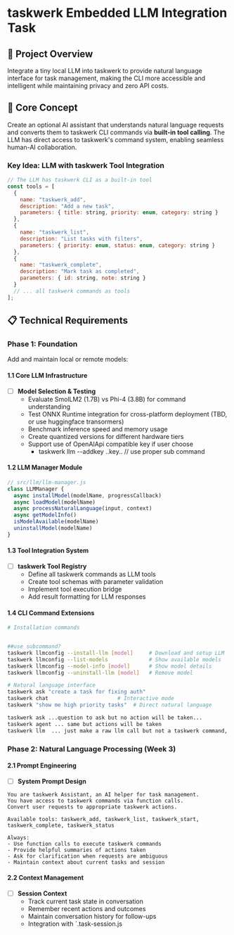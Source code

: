 # taskwerk Embedded LLM Integration Task

## 🎯 **Project Overview**

Integrate a tiny local LLM into taskwerk to provide natural language interface for task management, making the CLI more accessible and intelligent while maintaining privacy and zero API costs.

## 🚀 **Core Concept**

Create an optional AI assistant that understands natural language requests and converts them to taskwerk CLI commands via **built-in tool calling**. The LLM has direct access to taskwerk's command system, enabling seamless human-AI collaboration.


### **Key Idea: LLM with taskwerk Tool Integration**
```javascript
// The LLM has taskwerk CLI as a built-in tool
const tools = [
  {
    name: "taskwerk_add",
    description: "Add a new task",
    parameters: { title: string, priority: enum, category: string }
  },
  {
    name: "taskwerk_list", 
    description: "List tasks with filters",
    parameters: { priority: enum, status: enum, category: string }
  },
  {
    name: "taskwerk_complete",
    description: "Mark task as completed",
    parameters: { id: string, note: string }
  }
  // ... all taskwerk commands as tools
];
```

## 📋 **Technical Requirements**

### **Phase 1: Foundation**  
Add and maintain local or remote models:


#### **1.1 Core LLM Infrastructure**
- [ ] **Model Selection & Testing**
  - Evaluate SmolLM2 (1.7B) vs Phi-4 (3.8B) for command understanding
  - Test ONNX Runtime integration for cross-platform deployment (TBD, or use huggingface transormers)
  - Benchmark inference speed and memory usage
  - Create quantized versions for different hardware tiers
  - Support use of OpenAIApi compatible key if user choose
    - taskwerk llm --addkey  ..key..  // use proper sub command

#### **1.2 LLM Manager Module**
```javascript
// src/llm/llm-manager.js
class LLMManager {
  async installModel(modelName, progressCallback)
  async loadModel(modelName) 
  async processNaturalLanguage(input, context)
  async getModelInfo()
  isModelAvailable(modelName)
  uninstallModel(modelName)
}
```

#### **1.3 Tool Integration System**
- [ ] **taskwerk Tool Registry**
  - Define all taskwerk commands as LLM tools
  - Create tool schemas with parameter validation
  - Implement tool execution bridge
  - Add result formatting for LLM responses

#### **1.4 CLI Command Extensions**
```bash
# Installation commands


##use subcommand?
taskwerk llmconfig --install-llm [model]     # Download and setup LLM
taskwerk llmconfig --list-models             # Show available models
taskwerk llmconfig --model-info [model]      # Show model details
taskwerk llmconfig --uninstall-llm [model]   # Remove model

# Natural language interface
taskwerk ask "create a task for fixing auth"
taskwerk chat                      # Interactive mode
taskwerk "show me high priority tasks"  # Direct natural language

taskwerk ask ...question to ask but no action will be taken...
taskwerk agent ... same but actions will be taken
taskwerk llm  ... just make a raw llm call but not a taskwerk command, allows specifiable llm params at commandline

```

### **Phase 2: Natural Language Processing (Week 3)**

#### **2.1 Prompt Engineering**
- [ ] **System Prompt Design**
```
You are taskwerk Assistant, an AI helper for task management.
You have access to taskwerk commands via function calls.
Convert user requests to appropriate taskwerk actions.

Available tools: taskwerk_add, taskwerk_list, taskwerk_start, taskwerk_complete, taskwerk_status

Always:
- Use function calls to execute taskwerk commands
- Provide helpful summaries of actions taken
- Ask for clarification when requests are ambiguous
- Maintain context about current tasks and session
```

#### **2.2 Context Management**
- [ ] **Session Context**
  - Track current task state in conversation
  - Remember recent actions and outcomes
  - Maintain conversation history for follow-ups
  - Integration with `.task-session.js